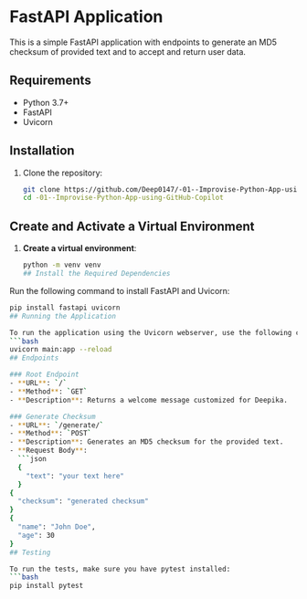 # FastAPI Application

This is a simple FastAPI application with endpoints to generate an MD5 checksum of provided text and to accept and return user data.

## Requirements

- Python 3.7+
- FastAPI
- Uvicorn

## Installation

1. Clone the repository:

   ```bash
   git clone https://github.com/Deep0147/-01--Improvise-Python-App-using-GitHub-Copilot.git
   cd -01--Improvise-Python-App-using-GitHub-Copilot
## Create and Activate a Virtual Environment

1. **Create a virtual environment**:
   ```bash
   python -m venv venv
   ## Install the Required Dependencies

Run the following command to install FastAPI and Uvicorn:
```bash
pip install fastapi uvicorn
## Running the Application

To run the application using the Uvicorn webserver, use the following command:
```bash
uvicorn main:app --reload
## Endpoints

### Root Endpoint
- **URL**: `/`
- **Method**: `GET`
- **Description**: Returns a welcome message customized for Deepika.

### Generate Checksum
- **URL**: `/generate/`
- **Method**: `POST`
- **Description**: Generates an MD5 checksum for the provided text.
- **Request Body**:
  ```json
  {
    "text": "your text here"
  }
{
  "checksum": "generated checksum"
}
{
  "name": "John Doe",
  "age": 30
}
## Testing

To run the tests, make sure you have pytest installed:
```bash
pip install pytest
